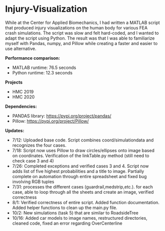 # Injury-Visualization
While at the Center for Applied Biomechanics, I had written a MATLAB script that produced injury visualizations on the human body for various FEA crash simulations. The script was slow and felt hard-coded, and I wanted to adapt the script using Python. The result was that I was able to familiarize myself with Pandas, numpy, and Pillow while creating a faster and easier to use alternative. 

**Performance comparison:**
- MATLAB runtime: 76.5 seconds
- Python runtime: 12.3 seconds

**Projects**
- HMC 2019
- HMC 2020


**Dependencies:**
- PANDAS library: https://pypi.org/project/pandas/
- Pillow: https://pypi.org/project/Pillow/

**Updates:**
- 7/12: Uploaded base code. Script combines coord/simulationdata and recognizes the four cases.
- 7/18: Script now uses Pillow to draw circles/ellipses onto image based on coordinates. Verification of the linkTable.py method (still need to check case 3 and 4)
- 7/26: Completed exceptions and verified cases 3 and 4. Script now adds list of five highest probabilities and a title to image. Partially complete on automation through entire spreadsheet and fixed bug involving RGB tuples
- 7/31: processes the different cases (guardrail,medstrip,etc.). for each case, able to loop through all the sheets and create an image, verified correctness <br />
- 8/1: Verified correctness of entire script. Added function documentation. Added helper functions to clean up the main.py file.
- 10/2: New simulations (task 5) that are similar to RoadsideTree
- 10/16: Added car models to image names, restructured directories, cleaned code, fixed an error regarding OverCenterline
